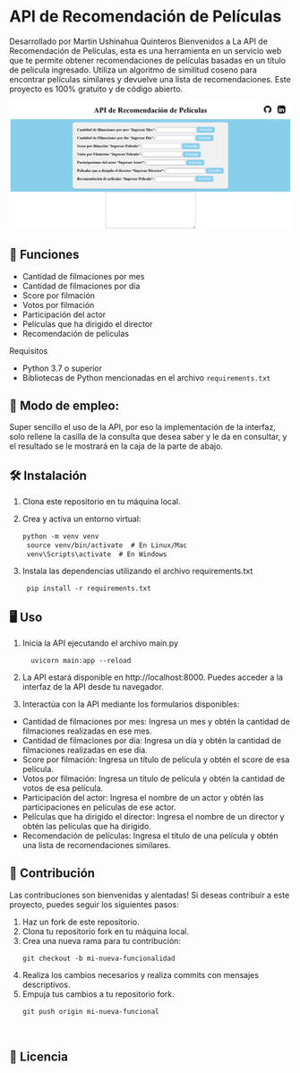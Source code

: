 #  API de Recomendación de Películas
Desarrollado por Martin Ushinahua Quinteros
Bienvenidos a La API de Recomendación de Películas, esta es una herramienta en un servicio web que te permite obtener recomendaciones de películas basadas en un título de película ingresado.
Utiliza un algoritmo de similitud coseno para encontrar películas similares y devuelve una lista de recomendaciones.
Este proyecto es 100% gratuito y de código abierto.

![](https://github.com/martinushinahu/deploy_api/blob/main/backend/screenshot/index.png)

## 🌟 Funciones
  - Cantidad de filmaciones por mes
  - Cantidad de filmaciones por día
  - Score por filmación
  - Votos por filmación
  - Participación del actor
  - Películas que ha dirigido el director
  - Recomendación de películas

Requisitos
- Python 3.7 o superior
- Bibliotecas de Python mencionadas en el archivo `requirements.txt`

## 📖 Modo de empleo:
Super sencillo el uso de la API, por eso la implementación de la interfaz, solo rellene
la casilla de la consulta que desea saber y le da en consultar, y el resultado se le mostrará
en la caja de la parte de abajo.

## 🛠️ Instalación

1. Clona este repositorio en tu máquina local.

2. Crea y activa un entorno virtual:

   ```shell
   python -m venv venv
    source venv/bin/activate  # En Linux/Mac
    venv\Scripts\activate  # En Windows

3. Instala las dependencias utilizando el archivo requirements.txt

   ```shell
    pip install -r requirements.txt

## 🖥️ Uso

 1. Inicia la API ejecutando el archivo main.py

    ```shell
      uvicorn main:app --reload

2. La API estará disponible en http://localhost:8000. Puedes acceder a la interfaz de la API desde tu navegador.

3. Interactúa con la API mediante los formularios disponibles:
   
  - Cantidad de filmaciones por mes: Ingresa un mes y obtén la cantidad de filmaciones realizadas en ese mes.
  - Cantidad de filmaciones por día: Ingresa un día y obtén la cantidad de filmaciones realizadas en ese día.
  - Score por filmación: Ingresa un título de película y obtén el score de esa película.
  - Votos por filmación: Ingresa un título de película y obtén la cantidad de votos de esa película.
  - Participación del actor: Ingresa el nombre de un actor y obtén las participaciones en películas de ese actor.
  - Películas que ha dirigido el director: Ingresa el nombre de un director y obtén las películas que ha dirigido.
  - Recomendación de películas: Ingresa el título de una película y obtén una lista de recomendaciones similares.


    
## 👥 Contribución
Las contribuciones son bienvenidas y alentadas! Si deseas contribuir a este proyecto, puedes seguir los siguientes pasos:

1. Haz un fork de este repositorio.
2. Clona tu repositorio fork en tu máquina local.
3. Crea una nueva rama para tu contribución:
     ```shell
     git checkout -b mi-nueva-funcionalidad
     
4. Realiza los cambios necesarios y realiza commits con mensajes descriptivos.
5. Empuja tus cambios a tu repositorio fork.
   ```shell
   git push origin mi-nueva-funcional

  
## 📜 Licencia










